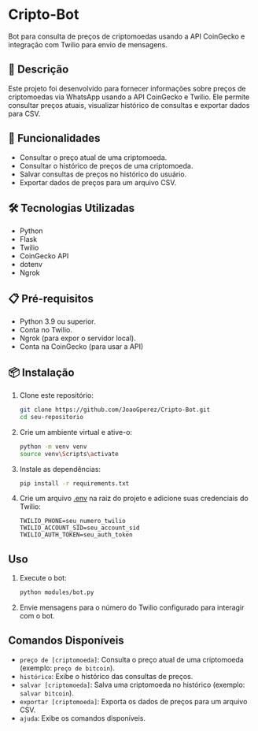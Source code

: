 # Cripto-Bot

Bot para consulta de preços de criptomoedas usando a API CoinGecko e integração com Twilio para envio de mensagens.

## 📖 Descrição

Este projeto foi desenvolvido para fornecer informações sobre preços de criptomoedas via WhatsApp usando a API CoinGecko e Twilio. Ele permite consultar preços atuais, visualizar histórico de consultas e exportar dados para CSV.

## 🚀 Funcionalidades

- Consultar o preço atual de uma criptomoeda.
- Consultar o histórico de preços de uma criptomoeda.
- Salvar consultas de preços no histórico do usuário.
- Exportar dados de preços para um arquivo CSV.

## 🛠️ Tecnologias Utilizadas

- Python
- Flask
- Twilio
- CoinGecko API
- dotenv
- Ngrok

## 📋 Pré-requisitos

- Python 3.9 ou superior.
- Conta no Twilio.
- Ngrok (para expor o servidor local).
- Conta na CoinGecko (para usar a API)

## 📦 Instalação

1. Clone este repositório:
   ```bash
   git clone https://github.com/JoaoGperez/Cripto-Bot.git
   cd seu-repositorio

2. Crie um ambiente virtual e ative-o:

    ```sh
    python -m venv venv
    source venv\Scripts\activate
    ```

3. Instale as dependências:

    ```sh
    pip install -r requirements.txt
    ```

4. Crie um arquivo [.env](http://_vscodecontentref_/1) na raiz do projeto e adicione suas credenciais do Twilio:

    ```env
    TWILIO_PHONE=seu_numero_twilio
    TWILIO_ACCOUNT_SID=seu_account_sid
    TWILIO_AUTH_TOKEN=seu_auth_token
    ```

## Uso

1. Execute o bot:

    ```sh
    python modules/bot.py
    ```

2. Envie mensagens para o número do Twilio configurado para interagir com o bot.

## Comandos Disponíveis

- `preço de [criptomoeda]`: Consulta o preço atual de uma criptomoeda (exemplo: `preço de bitcoin`).
- `histórico`: Exibe o histórico das consultas de preços.
- `salvar [criptomoeda]`: Salva uma criptomoeda no histórico (exemplo: `salvar bitcoin`).
- `exportar [criptomoeda]`: Exporta os dados de preços para um arquivo CSV.
- `ajuda`: Exibe os comandos disponíveis.
